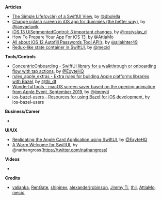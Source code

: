 **Articles**

* [The Simple Life(cycle) of a SwiftUI View](https://medium.com/flawless-app-stories/the-simple-life-cycle-of-a-swiftui-view-95e2e14848a2), by [@dbolella](https://twitter.com/dbolella)
* [Change splash screen in iOS app for dummies (the better way)](https://medium.com/flawless-app-stories/change-splash-screen-in-ios-app-for-dummies-the-better-way-e385327219e), by [@janvaclavik](https://twitter.com/janvaclavik)
* [iOS 13 UISegmentedControl: 3 important changes](https://medium.com/@rdovhaliuk/ios-13-uisegmentedcontrol-3-important-changes-d3a94fdd6763), by [@rostyslav_d](https://twitter.com/rostyslav_d)
* [How To Prepare Your App For iOS 13](https://medium.com/@AttiaMo/how-to-prepare-your-app-for-ios-13-7ea95c3e5433?sk=06372b2dd6836c867f5976246b452b90), by [@AttiaMo](https://twitter.com/attiamothedev)
* [All about iOS 12 Autofill Passwords Tool API’s](https://medium.com/flawless-app-stories/all-about-ios-12-autofill-passwords-tool-apis-8f095127fd99), by [@aliakhter49](https://twitter.com/aliakhter49)
* [Redux-like state container in SwiftUI](https://mecid.github.io/2019/09/18/redux-like-state-container-in-swiftui/), by [@mecid](https://twitter.com/mecid)

**Tools/Controls**

* [ConcentricOnboarding - SwiftUI library for a walkthrough or onboarding flow with tap actions](https://github.com/exyte/ConcentricOnboarding), by [@ExyteHQ](https://twitter.com/exyteHQ)
* [rules_apple_extras - Extra rules for building Apple platforms libraries with Bazel](https://github.com/thii/rules_apple_extras), by [@thi_dt](https://twitter.com/thi_dt)
* [WonderfulTools - macOS screen saver based on the opening animation from Apple Event, September 2019](https://github.com/jimmyti/WonderfulTools), by [@jimmyti](https://twitter.com/jimmyti)
* [ios-bazel-users - Resources for using Bazel for iOS development](https://github.com/ios-bazel-users/ios-bazel-users), by ios-bazel-users

**Business/Career**

* 

**UI/UX**

* [Replicating the Apple Card Application using SwiftUI](https://medium.com/@exyte/replicating-the-apple-card-application-using-swiftui-f472f3947683), by [@ExyteHQ](https://twitter.com/exyteHQ)
* [A Warm Welcome for SwiftUI](https://medium.com/atomic-robot/a-warm-welcome-for-swift-ui-862c4cb2daa9), by @nathangross(https://twitter.com/nathangross)

**Videos**

* 

**Credits**

* [valianka](https://github.com/valianka), [RenGate](https://github.com/rengate), [shipinev](https://github.com/shipinev), [alexanderjrobinson](https://github.com/alexanderjrobinson), [Jimmy Ti](https://github.com/jimmyti), [thii](https://github.com/thii), [AttiaMo](https://github.com/attiamo), [mecid](https://github.com/mecid)
